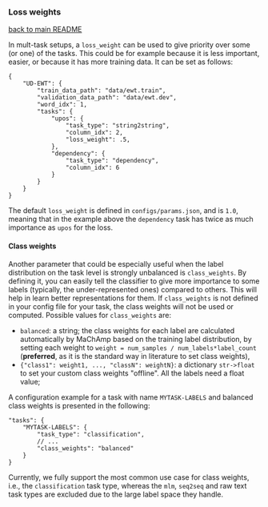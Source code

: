### Loss weights
[back to main README](../README.md)

In mult-task setups, a `loss_weight` can be used to give priority over some (or one) of the tasks.
This could be for example because it is less important, easier, or because it has more training data.
It can be set as follows:

```
{
    "UD-EWT": {
        "train_data_path": "data/ewt.train",
        "validation_data_path": "data/ewt.dev",
        "word_idx": 1,
        "tasks": {
            "upos": {
                "task_type": "string2string",
                "column_idx": 2,
                "loss_weight": .5,
            },
            "dependency": {
                "task_type": "dependency",
                "column_idx": 6
            }
        }
    }
}
```

The default `loss_weight` is defined in `configs/params.json`, and is `1.0`, meaning that in the example above
the `dependency` task has twice as much importance as `upos` for the loss.


#### Class weights

Another parameter that could be especially useful when the label distribution on the task level is strongly unbalanced is `class_weights`. By defining it, you can easily tell the classifier to give more importance to some labels (typically, the under-represented ones) compared to others. This will help in learn better representations for them. If `class_weights` is not defined in your config file for your task, the class weights will not be used or computed. Possible values for `class_weights` are:

- `balanced`: a string; the class weights for each label are calculated automatically by MaChAmp based on the training label distribution, by setting each weight to `weight = num_samples / num_labels*label_count` (**preferred**, as it is the standard way in literature to set class weights),
- `{"class1": weight1, ..., "classN": weightN}`: a dictionary `str->float` to set your custom class weights "offline". All the labels need a float value;

A configuration example for a task with name `MYTASK-LABELS` and balanced class weights is presented in the following:

```
"tasks": {
    "MYTASK-LABELS": {
        "task_type": "classification",
        // ...
        "class_weights": "balanced"
    }
}
```

Currently, we fully support the most common use case for class weights, i.e., the `classification` task type, whereas the `mlm`, `seq2seq` and raw text task types are excluded due to the large label space they handle.
